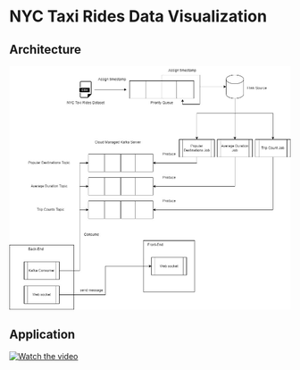 # NYC Taxi Rides Data Visualization
## Architecture
![alt text](https://github.com/MilenaTrajanoska/nyc_taxi_data_visualization/blob/main/img/flink-kafka-ws-architecture.jpg?raw=true)
## Application
[![Watch the video]()](https://youtu.be/QfMp5LL0Ec0)
